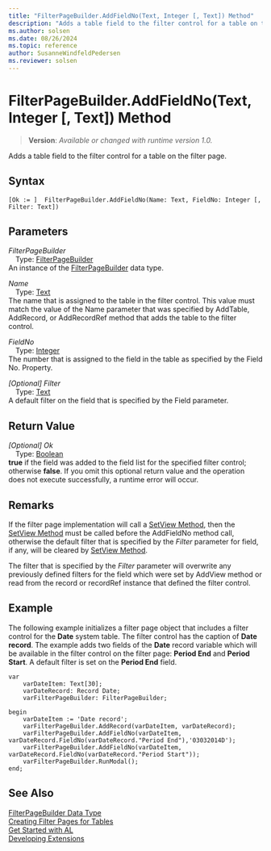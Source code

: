```yaml
---
title: "FilterPageBuilder.AddFieldNo(Text, Integer [, Text]) Method"
description: "Adds a table field to the filter control for a table on the filter page."
ms.author: solsen
ms.date: 08/26/2024
ms.topic: reference
author: SusanneWindfeldPedersen
ms.reviewer: solsen
---
```

[//]: # (START>DO_NOT_EDIT)
[//]: # (IMPORTANT:Do not edit any of the content between here and the END>DO_NOT_EDIT.)
[//]: # (Any modifications should be made in the .xml files in the ModernDev repo.)
# FilterPageBuilder.AddFieldNo(Text, Integer [, Text]) Method
> **Version**: _Available or changed with runtime version 1.0._

Adds a table field to the filter control for a table on the filter page.


## Syntax
```AL
[Ok := ]  FilterPageBuilder.AddFieldNo(Name: Text, FieldNo: Integer [, Filter: Text])
```
## Parameters
*FilterPageBuilder*  
&emsp;Type: [FilterPageBuilder](filterpagebuilder-data-type.md)  
An instance of the [FilterPageBuilder](filterpagebuilder-data-type.md) data type.  

*Name*  
&emsp;Type: [Text](../text/text-data-type.md)  
The name that is assigned to the table in the filter control. This value must match the value of the Name parameter that was specified by AddTable, AddRecord, or AddRecordRef method that adds the table to the filter control.  

*FieldNo*  
&emsp;Type: [Integer](../integer/integer-data-type.md)  
The number that is assigned to the field in the table as specified by the Field No. Property.  

*[Optional] Filter*  
&emsp;Type: [Text](../text/text-data-type.md)  
A default filter on the field that is specified by the Field parameter.  


## Return Value
*[Optional] Ok*  
&emsp;Type: [Boolean](../boolean/boolean-data-type.md)  
**true** if the field was added to the field list for the specified filter control; otherwise **false**. If you omit this optional return value and the operation does not execute successfully, a runtime error will occur.  


[//]: # (IMPORTANT: END>DO_NOT_EDIT)

## Remarks  
 If the filter page implementation will call a [SetView Method](../../methods-auto/filterpagebuilder/filterpagebuilder-setview-method.md), then the [SetView Method](../../methods-auto/filterpagebuilder/filterpagebuilder-setview-method.md) must be called before the AddFieldNo method call, otherwise the default filter that is specified by the *Filter* parameter for field, if any, will be cleared by [SetView Method](../../methods-auto/filterpagebuilder/filterpagebuilder-setview-method.md).  

 The filter that is specified by the *Filter* parameter will overwrite any previously defined filters for the field which were set by AddView method or read from the record or recordRef instance that defined the filter control.  

## Example  
 The following example initializes a filter page object that includes a filter control for the **Date** system table. The filter control has the caption of **Date record**. The example adds two fields of the **Date** record variable which will be available in the filter control on the filter page: **Period End** and **Period Start**. A default filter is set on the **Period End** field.  

```al
var
    varDateItem: Text[30];  
    varDateRecord: Record Date;  
    varFilterPageBuilder: FilterPageBuilder;  

begin
    varDateItem := 'Date record';  
    varFilterPageBuilder.AddRecord(varDateItem, varDateRecord);  
    varFilterPageBuilder.AddFieldNo(varDateItem, varDateRecord.FieldNo(varDateRecord."Period End"),'03032014D');  
    varFilterPageBuilder.AddFieldNo(varDateItem, varDateRecord.FieldNo(varDateRecord."Period Start")); 
    varFilterPageBuilder.RunModal(); 
end;
```  

## See Also
[FilterPageBuilder Data Type](filterpagebuilder-data-type.md)  
[Creating Filter Pages for Tables](../../devenv-filter-pages-for-filtering-tables.md)  
[Get Started with AL](../../devenv-get-started.md)  
[Developing Extensions](../../devenv-dev-overview.md)